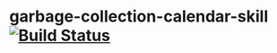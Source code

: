# garbage-collection-calendar-skill [![Build Status](https://travis-ci.org/RyoYamamotoJP/garbage-collection-calendar-skill.svg?branch=master)](https://travis-ci.org/RyoYamamotoJP/garbage-collection-calendar-skill)
